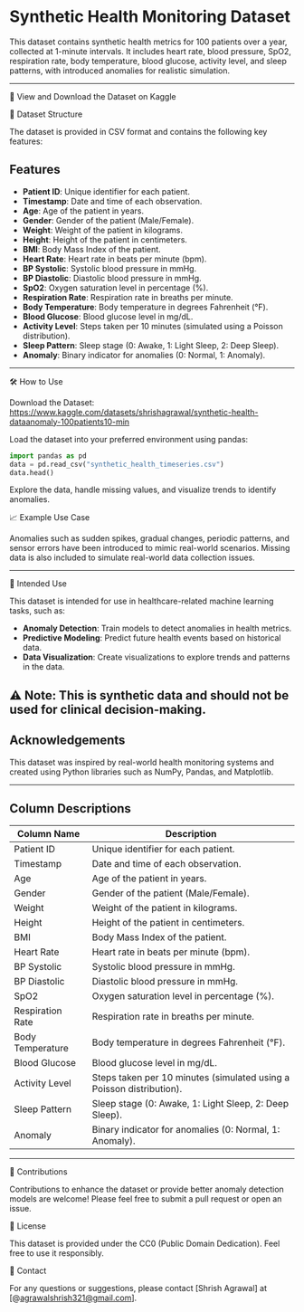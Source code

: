 # Synthetic Health Monitoring Dataset

This dataset contains synthetic health metrics for 100 patients over a year, collected at 1-minute intervals. It includes heart rate, blood pressure, SpO2, respiration rate, body temperature, blood glucose, activity level, and sleep patterns, with introduced anomalies for realistic simulation.

---
🔗 View and Download the Dataset on Kaggle

📂 Dataset Structure

The dataset is provided in CSV format and contains the following key features:

## Features

- **Patient ID**: Unique identifier for each patient.
- **Timestamp**: Date and time of each observation.
- **Age**: Age of the patient in years.
- **Gender**: Gender of the patient (Male/Female).
- **Weight**: Weight of the patient in kilograms.
- **Height**: Height of the patient in centimeters.
- **BMI**: Body Mass Index of the patient.
- **Heart Rate**: Heart rate in beats per minute (bpm).
- **BP Systolic**: Systolic blood pressure in mmHg.
- **BP Diastolic**: Diastolic blood pressure in mmHg.
- **SpO2**: Oxygen saturation level in percentage (%).
- **Respiration Rate**: Respiration rate in breaths per minute.
- **Body Temperature**: Body temperature in degrees Fahrenheit (°F).
- **Blood Glucose**: Blood glucose level in mg/dL.
- **Activity Level**: Steps taken per 10 minutes (simulated using a Poisson distribution).
- **Sleep Pattern**: Sleep stage (0: Awake, 1: Light Sleep, 2: Deep Sleep).
- **Anomaly**: Binary indicator for anomalies (0: Normal, 1: Anomaly).

---

🛠️ How to Use

Download the Dataset: https://www.kaggle.com/datasets/shrishagrawal/synthetic-health-dataanomaly-100patients10-min

Load the dataset into your preferred environment using pandas:
```python
import pandas as pd
data = pd.read_csv("synthetic_health_timeseries.csv")
data.head()
```

Explore the data, handle missing values, and visualize trends to identify anomalies.

📈 Example Use Case

Anomalies such as sudden spikes, gradual changes, periodic patterns, and sensor errors have been introduced to mimic real-world scenarios. Missing data is also included to simulate real-world data collection issues.

---

🚀 Intended Use

This dataset is intended for use in healthcare-related machine learning tasks, such as:
- **Anomaly Detection**: Train models to detect anomalies in health metrics.
- **Predictive Modeling**: Predict future health events based on historical data.
- **Data Visualization**: Create visualizations to explore trends and patterns in the data.

⚠ Note: This is synthetic data and should not be used for clinical decision-making.
---



## Acknowledgements

This dataset was inspired by real-world health monitoring systems and created using Python libraries such as NumPy, Pandas, and Matplotlib.

---

## Column Descriptions

| Column Name         | Description                                                                 |
|---------------------|-----------------------------------------------------------------------------|
| Patient ID          | Unique identifier for each patient.                                         |
| Timestamp           | Date and time of each observation.                                          |
| Age                 | Age of the patient in years.                                                |
| Gender              | Gender of the patient (Male/Female).                                        |
| Weight              | Weight of the patient in kilograms.                                         |
| Height              | Height of the patient in centimeters.                                       |
| BMI                 | Body Mass Index of the patient.                                             |
| Heart Rate          | Heart rate in beats per minute (bpm).                                       |
| BP Systolic         | Systolic blood pressure in mmHg.                                            |
| BP Diastolic        | Diastolic blood pressure in mmHg.                                           |
| SpO2                | Oxygen saturation level in percentage (%).                                  |
| Respiration Rate    | Respiration rate in breaths per minute.                                     |
| Body Temperature    | Body temperature in degrees Fahrenheit (°F).                                |
| Blood Glucose       | Blood glucose level in mg/dL.                                               |
| Activity Level      | Steps taken per 10 minutes (simulated using a Poisson distribution).        |
| Sleep Pattern       | Sleep stage (0: Awake, 1: Light Sleep, 2: Deep Sleep).                      |
| Anomaly             | Binary indicator for anomalies (0: Normal, 1: Anomaly).                     |

---

🤝 Contributions

Contributions to enhance the dataset or provide better anomaly detection models are welcome! Please feel free to submit a pull request or open an issue.

📜 License

This dataset is provided under the CC0 (Public Domain Dedication). Feel free to use it responsibly.

📧 Contact

For any questions or suggestions, please contact [Shrish Agrawal] at [@agrawalshrish321@gmail.com].





